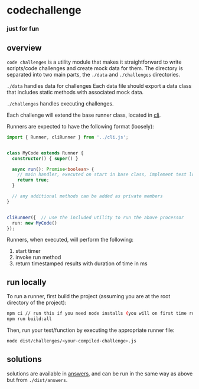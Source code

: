 # codechallenge

### just for fun


## overview

`code challenges` is a utility module that makes it straightforward to write scripts/code challenges and create mock data for them. The directory is separated into two main parts, the `./data` and `./challenges` directories.

`./data` handles data for challenges
Each data file should export a data class that includes static methods with associated mock data.

`./challenges` handles executing challenges.

Each challenge will extend the base runner class, located in [cli](cli.ts).

Runners are expected to have the following format (loosely):

```ts
import { Runner, cliRunner } from '../cli.js';


class MyCode extends Runner {
  constructor() { super() }

  async run(): Promise<boolean> {
    // main handler, executed on start in base class, implement test logic here
    return true;
  }

  // any additional methods can be added as private members
}


cliRunner({  // use the included utility to run the above processor
  run: new MyCode()
});
```

Runners, when executed, will perform the following:

  1. start timer
  2. invoke run method
  3. return timestamped results with duration of time in ms


## run locally

To run a runner, first build the project (assuming you are at the root directory of the project):
```bash
npm ci // run this if you need node installs (you will on first time running)
npm run build:all
```

Then, run your test/function by executing the appropriate runner file:
```bash
node dist/challenges/<your-compiled-challenge>.js
```


## solutions

solutions are available in [answers](./answers/), and can be run in the same way as above but from `./dist/answers`.